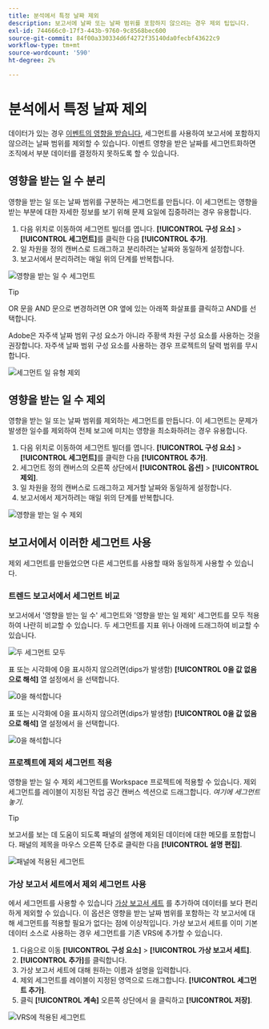 ```yaml
---
title: 분석에서 특정 날짜 제외
description: 보고서에 날짜 또는 날짜 범위를 포함하지 않으려는 경우 제외 팁입니다.
exl-id: 744666c0-17f3-443b-9760-9c8568bec600
source-git-commit: 84f00a330334d6f4272f35140da0fecbf43622c9
workflow-type: tm+mt
source-wordcount: '590'
ht-degree: 2%

---
```


# 분석에서 특정 날짜 제외

데이터가 있는 경우 [이벤트의 영향을 받습니다](overview.md), 세그먼트를 사용하여 보고서에 포함하지 않으려는 날짜 범위를 제외할 수 있습니다. 이벤트 영향을 받은 날짜를 세그먼트화하면 조직에서 부분 데이터를 결정하지 못하도록 할 수 있습니다.

## 영향을 받는 일 수 분리

영향을 받는 일 또는 날짜 범위를 구분하는 세그먼트를 만듭니다. 이 세그먼트는 영향을 받는 부분에 대한 자세한 정보를 보기 위해 문제 요일에 집중하려는 경우 유용합니다.

1. 다음 위치로 이동하여 세그먼트 빌더를 엽니다. **[!UICONTROL 구성 요소]** > **[!UICONTROL 세그먼트]**&#x200B;를 클릭한 다음 **[!UICONTROL 추가]**.
2. 일 차원을 정의 캔버스로 드래그하고 분리하려는 날짜와 동일하게 설정합니다.
3. 보고서에서 분리하려는 매일 위의 단계를 반복합니다.

![영향을 받는 일 수 세그먼트](assets/affected_days.jpg)

>[!TIP]
>
>OR 문을 AND 문으로 변경하려면 OR 옆에 있는 아래쪽 화살표를 클릭하고 AND를 선택합니다.

Adobe은 자주색 날짜 범위 구성 요소가 아니라 주황색 차원 구성 요소를 사용하는 것을 권장합니다. 자주색 날짜 범위 구성 요소를 사용하는 경우 프로젝트의 달력 범위를 무시합니다.

![세그먼트 일 유형 제외](assets/exclude_segment_day_type.jpg)

## 영향을 받는 일 수 제외

영향을 받는 일 또는 날짜 범위를 제외하는 세그먼트를 만듭니다. 이 세그먼트는 문제가 발생한 일수를 제외하여 전체 보고에 미치는 영향을 최소화하려는 경우 유용합니다.

1. 다음 위치로 이동하여 세그먼트 빌더를 엽니다. **[!UICONTROL 구성 요소]** > **[!UICONTROL 세그먼트]**&#x200B;를 클릭한 다음 **[!UICONTROL 추가]**.
2. 세그먼트 정의 캔버스의 오른쪽 상단에서 **[!UICONTROL 옵션]** > **[!UICONTROL 제외]**.
3. 일 차원을 정의 캔버스로 드래그하고 제거할 날짜와 동일하게 설정합니다.
4. 보고서에서 제거하려는 매일 위의 단계를 반복합니다.

![영향을 받는 일 수 제외](assets/exclude_affected_days.jpg)

## 보고서에서 이러한 세그먼트 사용

제외 세그먼트를 만들었으면 다른 세그먼트를 사용할 때와 동일하게 사용할 수 있습니다.

### 트렌드 보고서에서 세그먼트 비교

보고서에서 &#39;영향을 받는 일 수&#39; 세그먼트와 &#39;영향을 받는 일 제외&#39; 세그먼트를 모두 적용하여 나란히 비교할 수 있습니다. 두 세그먼트를 지표 위나 아래에 드래그하여 비교할 수 있습니다.

![두 세그먼트 모두](assets/affected_and_exclude.png)

표 또는 시각화에 0을 표시하지 않으려면(dips가 발생함) **[!UICONTROL 0을 값 없음으로 해석]** 열 설정에서 을 선택합니다.

![0을 해석합니다](assets/interpret_zero.png)

표 또는 시각화에 0을 표시하지 않으려면(dips가 발생함) **[!UICONTROL 0을 값 없음으로 해석]** 열 설정에서 을 선택합니다.

![0을 해석합니다](assets/interpret_zero.png)

### 프로젝트에 제외 세그먼트 적용

영향을 받는 일 수 제외 세그먼트를 Workspace 프로젝트에 적용할 수 있습니다. 제외 세그먼트를 레이블이 지정된 작업 공간 캔버스 섹션으로 드래그합니다. *여기에 세그먼트 놓기*.

>[!TIP]
>
>보고서를 보는 데 도움이 되도록 패널의 설명에 제외된 데이터에 대한 메모를 포함합니다. 패널의 제목을 마우스 오른쪽 단추로 클릭한 다음 **[!UICONTROL 설명 편집]**.

![패널에 적용된 세그먼트](assets/exclude_segment_panel.jpg)

### 가상 보고서 세트에서 제외 세그먼트 사용

에서 세그먼트를 사용할 수 있습니다 [가상 보고서 세트](/help/components/vrs/vrs-about.md) 를 추가하여 데이터를 보다 편리하게 제외할 수 있습니다. 이 옵션은 영향을 받는 날짜 범위를 포함하는 각 보고서에 대해 세그먼트를 적용할 필요가 없다는 점에 이상적입니다. 가상 보고서 세트를 이미 기본 데이터 소스로 사용하는 경우 세그먼트를 기존 VRS에 추가할 수 있습니다.

1. 다음으로 이동 **[!UICONTROL 구성 요소]** > **[!UICONTROL 가상 보고서 세트]**.
2. **[!UICONTROL 추가]**&#x200B;를 클릭합니다.
3. 가상 보고서 세트에 대해 원하는 이름과 설명을 입력합니다.
4. 제외 세그먼트를 레이블이 지정된 영역으로 드래그합니다. **[!UICONTROL 세그먼트 추가]**.
5. 클릭 **[!UICONTROL 계속]** 오른쪽 상단에서 을 클릭하고 **[!UICONTROL 저장]**.

![VRS에 적용된 세그먼트](assets/exclude_segment_vrs.png)
